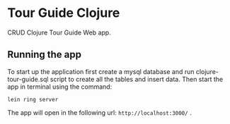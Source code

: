 # Tour Guide Clojure

CRUD Clojure Tour Guide Web app.

## Running the app

To start up the application first create a mysql database and run clojure-tour-guide.sql script to create all the tables and insert data. Then start the app in terminal using the command:

```console
lein ring server
```

The app will open in the following url: ```http://localhost:3000/``` .